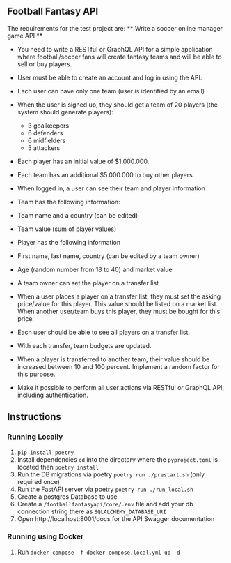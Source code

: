## Football Fantasy API

The requirements for the test project are:
** Write a soccer online manager game API **

* You need to write a RESTful or GraphQL API for a simple application where football/soccer fans will create fantasy
  teams and will be able to sell or buy players.
* User must be able to create an account and log in using the API.
* Each user can have only one team (user is identified by an email)
* When the user is signed up, they should get a team of 20 players (the system should generate players):

    * 3 goalkeepers
    * 6 defenders
    * 6 midfielders
    * 5 attackers

* Each player has an initial value of $1.000.000.
* Each team has an additional $5.000.000 to buy other players.
* When logged in, a user can see their team and player information
* Team has the following information:
* Team name and a country (can be edited)
* Team value (sum of player values)
* Player has the following information
* First name, last name, country (can be edited by a team owner)
* Age (random number from 18 to 40) and market value
* A team owner can set the player on a transfer list
* When a user places a player on a transfer list, they must set the asking price/value for this player. This value
  should be listed on a market list. When another user/team buys this player, they must be bought for this price.
* Each user should be able to see all players on a transfer list.
* With each transfer, team budgets are updated.
* When a player is transferred to another team, their value should be increased between 10 and 100 percent. Implement a
  random factor for this purpose.
* Make it possible to perform all user actions via RESTful or GraphQL API, including authentication.

## Instructions

### Running Locally
1. `pip install poetry`
2. Install dependencies `cd` into the directory where the `pyproject.toml` is located then `poetry install`
3. Run the DB migrations via poetry `poetry run ./prestart.sh` (only required once)
4. Run the FastAPI server via poetry `poetry run ./run_local.sh`
5. Create a postgres Database to use
6. Create a `/footballfantasyapi/core/.env` file and add your db connection string there as `SQLALCHEMY_DATABASE_URI`
7. Open http://localhost:8001/docs for the API Swagger documentation

###  Running using Docker

1. Run `docker-compose -f docker-compose.local.yml up -d`